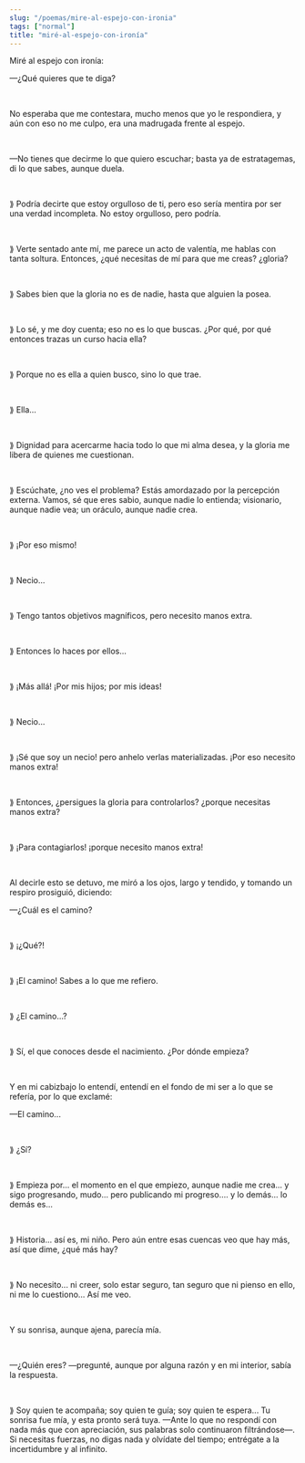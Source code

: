 ```yaml
---
slug: "/poemas/mire-al-espejo-con-ironia"
tags: ["normal"]
title: "miré-al-espejo-con-ironía"
---
```

Miré al espejo con ironía:

—¿Qué quieres que te diga?

&nbsp;

No esperaba que me contestara, mucho menos que yo le respondiera, y aún con eso no me culpo, era una madrugada frente al espejo.

&nbsp;

—No tienes que decirme lo que quiero escuchar; basta ya de estratagemas, di lo que sabes, aunque duela.

&nbsp;

⟫ Podría decirte que estoy orgulloso de ti, pero eso sería mentira por ser una verdad incompleta. No estoy orgulloso, pero podría.

&nbsp;

⟫ Verte sentado ante mí, me parece un acto de valentía, me hablas con tanta soltura. Entonces, ¿qué necesitas de mí para que me creas? ¿gloria?

&nbsp;

⟫ Sabes bien que la gloria no es de nadie, hasta que alguien la posea.

&nbsp;

⟫ Lo sé, y me doy cuenta; eso no es lo que buscas. ¿Por qué, por qué entonces trazas un curso hacia ella?

&nbsp;

⟫ Porque no es ella a quien busco, sino lo que trae.

&nbsp;

⟫ Ella...

&nbsp;

⟫ Dignidad para acercarme hacia todo lo que mi alma desea, y la gloria me libera de quienes me cuestionan.

&nbsp;

⟫ Escúchate, ¿no ves el problema? Estás amordazado por la percepción externa. Vamos, sé que eres sabio, aunque nadie lo entienda; visionario, aunque nadie vea; un oráculo, aunque nadie crea.

&nbsp;

⟫ ¡Por eso mismo!

&nbsp;

⟫ Necio...

&nbsp;

⟫ Tengo tantos objetivos magníficos, pero necesito manos extra.

&nbsp;

⟫ Entonces lo haces por ellos...

&nbsp;

⟫ ¡Más allá! ¡Por mis hijos; por mis ideas!

&nbsp;

⟫ Necio...

&nbsp;

⟫ ¡Sé que soy un necio! pero anhelo verlas materializadas. ¡Por eso necesito manos extra!

&nbsp;

⟫ Entonces, ¿persigues la gloria para controlarlos? ¿porque necesitas manos extra?

&nbsp;

⟫ ¡Para contagiarlos! ¡porque necesito manos extra!

&nbsp;

Al decirle esto se detuvo, me miró a los ojos, largo y tendido, y tomando un respiro prosiguió, diciendo:

—¿Cuál es el camino?

&nbsp;

⟫ ¡¿Qué?!

&nbsp;

⟫ ¡El camino! Sabes a lo que me refiero.

&nbsp;

⟫ ¿El camino...?

&nbsp;

⟫ Sí, el que conoces desde el nacimiento. ¿Por dónde empieza?

&nbsp;

Y en mi cabizbajo lo entendí, entendí en el fondo de mi ser a lo que se refería, por lo que exclamé:

—El camino...

&nbsp;

⟫ ¿Sí?

&nbsp;

⟫ Empieza por... el momento en el que empiezo, aunque nadie me crea... y sigo progresando, mudo... pero publicando mi progreso.... y lo demás... lo demás es...

&nbsp;

⟫ Historia... así es, mi niño. Pero aún entre esas cuencas veo que hay más, así que dime, ¿qué más hay?

&nbsp;

⟫ No necesito... ni creer, solo estar seguro, tan seguro que ni pienso en ello, ni me lo cuestiono... Así me veo.

&nbsp;

Y su sonrisa, aunque ajena, parecía mía.

&nbsp;

—¿Quién eres? —pregunté, aunque por alguna razón y en mi interior, sabía la respuesta.

&nbsp;

⟫ Soy quien te acompaña; soy quien te guía; soy quien te espera... Tu sonrisa fue mía, y esta pronto será tuya. —Ante lo que no respondí con nada más que con apreciación, sus palabras solo continuaron filtrándose—. Si necesitas fuerzas, no digas nada y olvídate del tiempo; entrégate a la incertidumbre y al infinito.